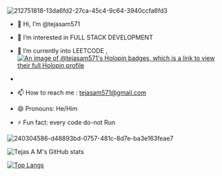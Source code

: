 
![212751818-13da6fd2-27ca-45c4-9c64-3940ccfa6fd3](https://github.com/user-attachments/assets/10b454c5-c34b-4310-b676-206bcb283cee)



- 👋 Hi, I’m @tejasam571
- 👀 I’m interested in FULL STACK DEVELOPMENT
- 🌱 I’m currently into LEETCODE ,
                                       [![An image of @tejasam571's Holopin badges, which is a link to view their full Holopin profile](https://holopin.me/tejasam571)](https://holopin.io/@tejasam571)

- 
- 📫 How to reach me : tejasam571@gmail.com
- 😄 Pronouns: He/Him
- ⚡ Fun fact: every code do-not Run  


![240304586-d48893bd-0757-481c-8d7e-ba3e163feae7](https://github.com/user-attachments/assets/9c8202ac-3892-4917-a8c6-f50e65eaff1a)

![Tejas A M's GitHub stats](https://github-readme-stats.vercel.app/api?username=tejasam571)

[![Top Langs](https://github-readme-stats.vercel.app/api/top-langs/?username=tejasam571)](https://github.com/tejasam571/github-readme-stats)











<!---
tejasam571/tejasam571 is a ✨ special ✨ repository because its `README.md` (this file) appears on your GitHub profile.
You can click the Preview link to take a look at your changes.
--->

